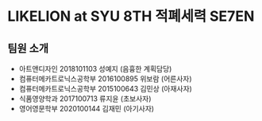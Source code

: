 # LIKELION at SYU 8TH 적폐세력 SE7EN
## 팀원 소개
- 아트앤디자인 2018101103 성예지 (음흉한 계획담당)
- 컴퓨터메카트로닉스공학부 2016100895 위보람 (어른사자)
- 컴퓨터메카트로닉스공학부 2015100643 김민상
(아재사자)
- 식품영양학과 2017100713 류지윤 (초보사자)
- 영어영문학부 2020100144 김재민 (아기사자)